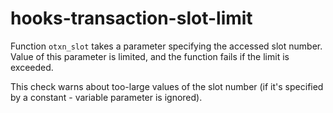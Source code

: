 # hooks-transaction-slot-limit

Function `otxn_slot` takes a parameter specifying the accessed slot
number. Value of this parameter is limited, and the function fails if
the limit is exceeded.

This check warns about too-large values of the slot number (if it's
specified by a constant - variable parameter is ignored).
